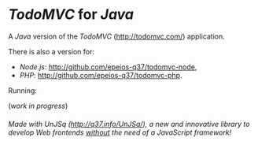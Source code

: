 # *TodoMVC* for *Java*

A *Java* version of the *TodoMVC* (<http://todomvc.com/>) application.

There is also a version for:

  * *Node.js*: <http://github.com/epeios-q37/todomvc-node>,
  * *PHP*: <http://github.com/epeios-q37/todomvc-php>.

Running:

(*work in progress*)

###### Made with *UnJSq* (<http://q37.info/UnJSq/>), a new and innovative library to develop Web *frontends* <u>without</u> the need of a *JavaScript* framework!









